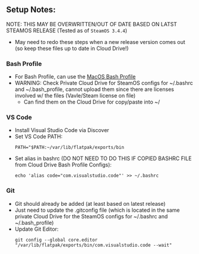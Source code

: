 ## Setup Notes:
NOTE: THIS MAY BE OVERWRITTEN/OUT OF DATE BASED ON LATST STEAMOS RELEASE (Tested as of `SteamOS 3.4.4`)
- May need to redo these steps when a new release version comes out (so keep these files up to date in Cloud Drive!)

### Bash Profile
- For Bash Profile, can use the [MacOS Bash Profile](/../../OS%20Mac/Sh%20_%20Zsh%20Profiles/)
- WARNING: Check Private Cloud Drive for SteamOS configs for ~/.bashrc and ~/.bash_profile, cannot upload them since there are licenses involved w/ the files (Vavle/Steam license on file)
    - Can find them on the Cloud Drive for copy/paste into ~/

### VS Code
- Install Visual Studio Code via Discover
- Set VS Code PATH:
    ```
    PATH="$PATH:~/var/lib/flatpak/exports/bin
    ``` 
- Set alias in bashrc (DO NOT NEED TO DO THIS IF COPIED BASHRC FILE from Cloud Drive Bash Profile Configs):
    ```
    echo 'alias code="com.visualstudio.code"' >> ~/.bashrc
    ```

### Git
- Git should already be added (at least based on latest release)
- Just need to update the .gitconfig file (which is located in the same private Cloud Drive for the SteamOS configs for ~/.bashrc and ~/.bash_profile)
- Update Git Editor: 
    ``` 
    git config --global core.editor "/var/lib/flatpak/exports/bin/com.visualstudio.code --wait"
    ```
